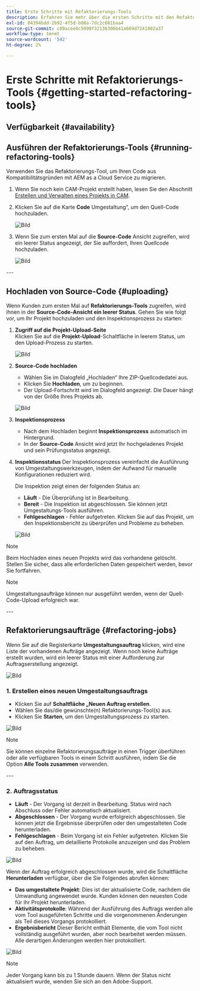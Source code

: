 ```yaml
---
title: Erste Schritte mit Refaktorierungs-Tools
description: Erfahren Sie mehr über die ersten Schritte mit den Refaktorierungs-Tools in AEM as a Cloud Service
exl-id: 84394bdd-2b92-4f5d-b08a-7dc2c681baa4
source-git-commit: c89acee0c5090f32136306b41a669d7241002a37
workflow-type: tm+mt
source-wordcount: '542'
ht-degree: 2%

---
```


# Erste Schritte mit Refaktorierungs-Tools {#getting-started-refactoring-tools}

## Verfügbarkeit {#availability}

<!-- Alexandru: duplicate contextualhelp id, drafting this for now

>[!CONTEXTUALHELP]
>id="aemcloud_rs_upload"
>title="Download"
>additional-url="https://experienceleague.adobe.com/docs/experience-manager-cloud-service/content/release-notes/release-notes/release-notes-current.html?lang=de" text="Release Notes"
>additional-url="https://experience.adobe.com/#/downloads/content/software-distribution/en/aemcloud.html" text="Software Distribution Portal"

-->

## Ausführen der Refaktorierungs-Tools {#running-refactoring-tools}

Verwenden Sie das Refaktorierungs-Tool, um Ihren Code aus Kompatibilitätsgründen mit AEM as a Cloud Service zu migrieren.

1. Wenn Sie noch kein CAM-Projekt erstellt haben, lesen Sie den Abschnitt [Erstellen und Verwalten eines Projekts in CAM](/help/journey-migration/cloud-acceleration-manager/using-cam/getting-started-cam.md#create-project).
1. Klicken Sie auf die Karte **Code** Umgestaltung“, um den Quell-Code hochzuladen.

   ![Bild](/help/journey-migration/refactoring-tools/assets/rscam1.png)

1. Wenn Sie zum ersten Mal auf die **Source-Code** Ansicht zugreifen, wird ein leerer Status angezeigt, der Sie auffordert, Ihren Quellcode hochzuladen.

   ![Bild](/help/journey-migration/refactoring-tools/assets/rscam2.png)

&#x200B;---

## Hochladen von Source-Code {#uploading}

Wenn Kunden zum ersten Mal auf **Refaktorierungs-Tools** zugreifen, wird ihnen in der **Source-Code-Ansicht ein leerer Status**. Gehen Sie wie folgt vor, um Ihr Projekt hochzuladen und den Inspektionsprozess zu starten:

1. **Zugriff auf die Projekt-Upload-Seite**\
   Klicken Sie auf die **Projekt-Upload**-Schaltfläche in leerem Status, um den Upload-Prozess zu starten.

   ![Bild](/help/journey-migration/refactoring-tools/assets/rscam3.png)

1. **Source-Code hochladen**
   - Wählen Sie im Dialogfeld „Hochladen“ Ihre ZIP-Quellcodedatei aus.
   - Klicken Sie **Hochladen**, um zu beginnen.
   - Der Upload-Fortschritt wird im Dialogfeld angezeigt. Die Dauer hängt von der Größe Ihres Projekts ab.

   ![Bild](/help/journey-migration/refactoring-tools/assets/rscam4.png)

1. **Inspektionsprozess**
   - Nach dem Hochladen beginnt **Inspektionsprozess** automatisch im Hintergrund.
   - In der **Source-Code** Ansicht wird jetzt Ihr hochgeladenes Projekt und sein Prüfungsstatus angezeigt.

1. **Inspektionsstatus** Der Inspektionsprozess vereinfacht die Ausführung von Umgestaltungswerkzeugen, indem der Aufwand für manuelle Konfigurationen reduziert wird.

   Die Inspektion zeigt einen der folgenden Status an:
   - **Läuft** - Die Überprüfung ist in Bearbeitung.
   - **Bereit** - Die Inspektion ist abgeschlossen. Sie können jetzt Umgestaltungs-Tools ausführen.
   - **Fehlgeschlagen** - Fehler aufgetreten. Klicken Sie auf das Projekt, um den Inspektionsbericht zu überprüfen und Probleme zu beheben.

   ![Bild](/help/journey-migration/refactoring-tools/assets/rscam5.png)

>[!NOTE]
>Beim Hochladen eines neuen Projekts wird das vorhandene gelöscht. Stellen Sie sicher, dass alle erforderlichen Daten gespeichert werden, bevor Sie fortfahren.

>[!NOTE]
>Umgestaltungsaufträge können nur ausgeführt werden, wenn der Quell-Code-Upload erfolgreich war.

&#x200B;---

## Refaktorierungsaufträge {#refactoring-jobs}

Wenn Sie auf die Registerkarte **Umgestaltungsauftrag** klicken, wird eine Liste der vorhandenen Aufträge angezeigt. Wenn noch keine Aufträge erstellt wurden, wird ein leerer Status mit einer Aufforderung zur Auftragserstellung angezeigt.

![Bild](/help/journey-migration/refactoring-tools/assets/rscam6.png)

### &#x200B;1. Erstellen eines neuen Umgestaltungsauftrags

- Klicken Sie auf **Schaltfläche „Neuen Auftrag erstellen**.
- Wählen Sie das/die gewünschte(n) Refaktorierungs-Tool(s) aus.
- Klicken Sie **Starten**, um den Umgestaltungsprozess zu starten.

![Bild](/help/journey-migration/refactoring-tools/assets/rscam7.png)

>[!NOTE]
>Sie können einzelne Refaktorierungsaufträge in einen Trigger überführen oder alle verfügbaren Tools in einem Schritt ausführen, indem Sie die Option **Alle Tools zusammen** verwenden.

&#x200B;---

### &#x200B;2. Auftragsstatus

- **Läuft** - Der Vorgang ist derzeit in Bearbeitung. Status wird nach Abschluss oder Fehler automatisch aktualisiert.
- **Abgeschlossen** - Der Vorgang wurde erfolgreich abgeschlossen. Sie können jetzt die Ergebnisse überprüfen oder den umgestalteten Code herunterladen.
- **Fehlgeschlagen** - Beim Vorgang ist ein Fehler aufgetreten. Klicken Sie auf den Auftrag, um detaillierte Protokolle anzuzeigen und das Problem zu beheben.

![Bild](/help/journey-migration/refactoring-tools/assets/rscam8.png)

Wenn der Auftrag erfolgreich abgeschlossen wurde, wird die Schaltfläche **Herunterladen** verfügbar, über die Sie Folgendes abrufen können:

- **Das umgestaltete Projekt**: Dies ist der aktualisierte Code, nachdem die Umwandlung angewendet wurde. Kunden können den neuesten Code für ihr Projekt herunterladen.
- **Aktivitätsprotokolle**: Während der Ausführung des Auftrags werden alle vom Tool ausgeführten Schritte und die vorgenommenen Änderungen als Teil dieses Vorgangs protokolliert.
- **Ergebnisbericht** Dieser Bericht enthält Elemente, die vom Tool nicht vollständig ausgeführt wurden, aber noch bearbeitet werden müssen. Alle derartigen Änderungen werden hier protokolliert.

![Bild](/help/journey-migration/refactoring-tools/assets/rscam9.png)

>[!NOTE]
>Jeder Vorgang kann bis zu 1 Stunde dauern. Wenn der Status nicht aktualisiert wurde, wenden Sie sich an den Adobe-Support.
